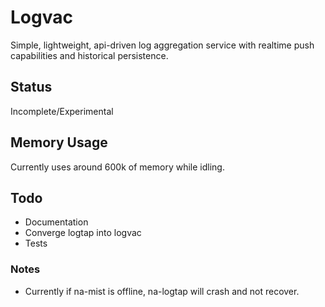 # Logvac

Simple, lightweight, api-driven log aggregation service with realtime push capabilities and historical persistence.

## Status

Incomplete/Experimental

## Memory Usage

Currently uses around 600k of memory while idling.


## Todo

- Documentation
- Converge logtap into logvac
- Tests

### Notes
- Currently if na-mist is offline, na-logtap will crash and not recover.
